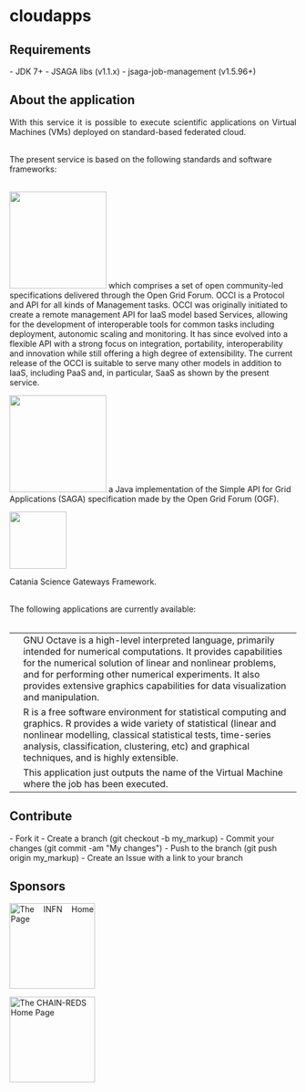 # cloudapps

<h2>Requirements</h2>
- JDK 7+
- JSAGA libs (v1.1.x)
- jsaga-job-management (v1.5.96+)

<h2>About the application</h2>
<p align="justify">
With this service it is possible to execute scientific applications on Virtual Machines (VMs) deployed on standard-based federated cloud.</br></br>

The present service is based on the following standards and software frameworks:</br></br>

<img width="170" src="http://occi-wg.org/wp-content/uploads/2010/12/New-Font-Occi-horiz.-with-tagline-smalltrans.png" border="0"> which comprises a set of open community-led specifications delivered through the Open Grid Forum.
OCCI is a Protocol and API for all kinds of Management tasks. OCCI was originally initiated to create a remote management API for IaaS model based Services, allowing for the development of interoperable tools for common tasks including deployment, autonomic scaling and monitoring. It has since evolved into a flexible API with a strong focus on integration, portability, interoperability and innovation while still offering a high degree of extensibility. The current release of the OCCI is suitable to serve many other models in addition to IaaS, including PaaS and, in particular, SaaS as shown by the present service.</br>

<img width="170" src="http://software.in2p3.fr/jsaga/latest-release/images/logo-jsaga.png" border="0"> a Java implementation of the Simple API for Grid Applications (SAGA) specification made by the Open Grid Forum (OGF).</br>

<img width="100" src="http://www.digitalmeetsculture.net/wp-content/uploads/2013/05/Catania-Science-Gateway-Framework.png" border="0">

Catania Science Gateways Framework.</br></br>

The following applications are currently available:</br></br>

<table border="0">
<tr>
<td></td>
<td>GNU Octave is a high-level interpreted language, primarily intended for numerical computations. It provides capabilities for the numerical solution of linear and nonlinear problems, and for performing other numerical experiments. It also provides extensive graphics capabilities for data visualization and manipulation.</td>
</tr>

<tr>
<td></td>
<td>R is a free software environment for statistical computing and graphics. R provides a wide variety of statistical (linear and nonlinear modelling, classical statistical tests, time-series analysis, classification, clustering, etc) and graphical techniques, and is highly extensible.</td>
</tr>

<tr>
<td></td>
<td>This application just outputs the name of the Virtual Machine where the job has been executed.</td>
</tr>
</table>
</p>

<h2>Contribute</h2>
- Fork it
- Create a branch (git checkout -b my_markup)
- Commit your changes (git commit -am "My changes")
- Push to the branch (git push origin my_markup)
- Create an Issue with a link to your branch
 
<h2>Sponsors</h2>
<p align="justify">
<a href="http://www.infn.it/"><img width="150" src="http://www.infn.it/logo/weblogo1.gif" border="0" title="The INFN Home Page"></a>

<a href="http://www.chain-project.eu/"><img width="150" src="https://www.chain-project.eu/image/image_gallery?uuid=4b273102-2ed0-49ca-929f-c23379318171&groupId=3456180&t=1424446552904" border="0" title="The CHAIN-REDS Home Page"></a>
</p>
